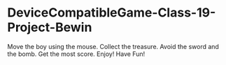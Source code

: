 # DeviceCompatibleGame-Class-19-Project-Bewin
Move the boy using the mouse. Collect the treasure. Avoid the sword and the bomb. Get the most score. Enjoy! Have Fun!
